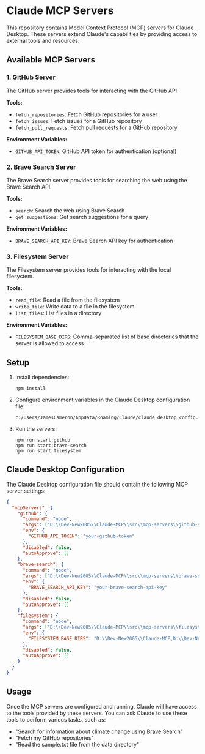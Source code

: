# Claude MCP Servers

This repository contains Model Context Protocol (MCP) servers for Claude Desktop. These servers extend Claude's capabilities by providing access to external tools and resources.

## Available MCP Servers

### 1. GitHub Server

The GitHub server provides tools for interacting with the GitHub API.

**Tools:**
- `fetch_repositories`: Fetch GitHub repositories for a user
- `fetch_issues`: Fetch issues for a GitHub repository
- `fetch_pull_requests`: Fetch pull requests for a GitHub repository

**Environment Variables:**
- `GITHUB_API_TOKEN`: GitHub API token for authentication (optional)

### 2. Brave Search Server

The Brave Search server provides tools for searching the web using the Brave Search API.

**Tools:**
- `search`: Search the web using Brave Search
- `get_suggestions`: Get search suggestions for a query

**Environment Variables:**
- `BRAVE_SEARCH_API_KEY`: Brave Search API key for authentication

### 3. Filesystem Server

The Filesystem server provides tools for interacting with the local filesystem.

**Tools:**
- `read_file`: Read a file from the filesystem
- `write_file`: Write data to a file in the filesystem
- `list_files`: List files in a directory

**Environment Variables:**
- `FILESYSTEM_BASE_DIRS`: Comma-separated list of base directories that the server is allowed to access

## Setup

1. Install dependencies:
   ```
   npm install
   ```

2. Configure environment variables in the Claude Desktop configuration file:
   ```
   c:/Users/JamesCameron/AppData/Roaming/Claude/claude_desktop_config.json
   ```

3. Run the servers:
   ```
   npm run start:github
   npm run start:brave-search
   npm run start:filesystem
   ```

## Claude Desktop Configuration

The Claude Desktop configuration file should contain the following MCP server settings:

```json
{
  "mcpServers": {
    "github": {
      "command": "node",
      "args": ["D:\\Dev-New2005\\Claude-MCP\\src\\mcp-servers\\github-server.js"],
      "env": {
        "GITHUB_API_TOKEN": "your-github-token"
      },
      "disabled": false,
      "autoApprove": []
    },
    "brave-search": {
      "command": "node",
      "args": ["D:\\Dev-New2005\\Claude-MCP\\src\\mcp-servers\\brave-search-server.js"],
      "env": {
        "BRAVE_SEARCH_API_KEY": "your-brave-search-api-key"
      },
      "disabled": false,
      "autoApprove": []
    },
    "filesystem": {
      "command": "node",
      "args": ["D:\\Dev-New2005\\Claude-MCP\\src\\mcp-servers\\filesystem-server.js"],
      "env": {
        "FILESYSTEM_BASE_DIRS": "D:\\Dev-New2005\\Claude-MCP,D:\\Dev-New2005\\Claude-MCP\\data"
      },
      "disabled": false,
      "autoApprove": []
    }
  }
}
```

## Usage

Once the MCP servers are configured and running, Claude will have access to the tools provided by these servers. You can ask Claude to use these tools to perform various tasks, such as:

- "Search for information about climate change using Brave Search"
- "Fetch my GitHub repositories"
- "Read the sample.txt file from the data directory"
